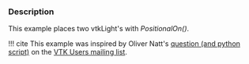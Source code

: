 ### Description

This example places two vtkLight's with *PositionalOn()*.

!!! cite
    This example was inspired by Oliver Natt's [question (and python script)](http://markmail.org/message/tova3hsvfwa3mts5) on the [VTK Users mailing list](https://public.kitware.com/mailman/listinfo/vtkusers).
